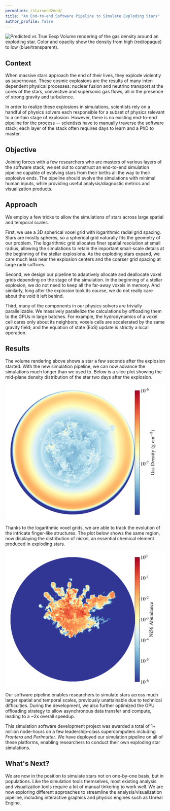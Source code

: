 ```yaml
---
permalink: /starsend2end/
title: "An End-to-end Software Pipeline to Simulate Exploding Stars"
author_profile: false
---
```


![Predicted vs True Eexp](/files/vr_dens_iter.gif)
Volume rendering of the gas density around an exploding star. Color and opacity show the density from high (red/opaque) to low (blue/transparent).

[//]: # (Context, role, goal)

## Context

When massive stars approach the end of their lives, they explode violently as supernovae.
These cosmic explosions are the results of many inter-dependent physical processes: nuclear fusion and neutrino transport at the cores of the stars, convective and supersonic gas flows, all in the presence of strong gravity and turbulence.

In order to realize these explosions in simulations, scientists rely on a handful of physics solvers each responsible for a subset of physics relevant to a certain stage of explosion.
However, there is no existing end-to-end pipeline for the process -- scientists have to manually traverse the software stack; each layer of the stack often requires days to learn and a PhD to master. 

## Objective

Joining forces with a few researchers who are masters of various layers of the software stack,
we set out to construct an end-to-end simulation pipeline capable of evolving stars from their births all the way to their explosive ends. 
The pipeline should evolve the simulations with minimal human inputs, while providing useful analysis/diagnostic metrics and visualization products.


[//]: # (Work, methods, describe plan and rationale, concisely)

## Approach 

We employ a few tricks to allow the simulations of stars across large spatial and temporal scales.

First, we use a 3D spherical voxel grid with logarithmic radial grid spacing.
Stars are mostly spheres, so a spherical grid naturally fits the geometry of our problem. 
The logarithmic grid allocates finer spatial resolution at small radius, 
allowing the simulations to retain the important small-scale details at the beginning of the stellar explosions.
As the exploding stars expand, we care much less near the explosion centers and the coarser grid spacing at large radii suffices. 

Second, we design our pipeline to adaptively allocate and deallocate voxel grids depending on the stage of the simulation.
In the beginning of a stellar explosion, we do not need to keep all the far-away voxels in memory.
And similarly, long after the explosion took its course, we do not really care about the void it left behind. 

Third, many of the components in our physics solvers are trivially parallelizable. 
We massively parallelize the calculations by offloading them to the GPUs in large batches.
For example, the hydrodynamics of a voxel cell cares only about its neighbors; voxels cells are accelerated by the same gravity field; and the equation of state (EoS) update is strictly a local operation. 


[//]: # (Results, achievement, deliverables, outcomes with merits. Insights, recommendations and opportunities.)

## Results

The volume rendering above shows a star a few seconds after the explosion started.
With the new simulation pipeline, we can now advance the simulations much longer than we used to. 
Below is a slice plot showing the mid-plane density distribution of the star two days after the explosion.

![Density Slice Two Days Post-Explosion](/files/dens_thetaslice_n_n_2123.png)

Thanks to the logarithmic voxel grids, we are able to track the evolution of the intricate finger-like structures.
The plot below shows the same region, now displaying the distribution of nickel, an essential chemical element produced in exploding stars.

![Ni56 Slice Two Days Post-Explosion](/files/ni56_thetaslice_n_n_2123_6.png)

Our software pipeline enables researchers to simulate stars across much larger spatial and temporal scales,
previously unattainable due to technical difficulties. 
During the development, we also further optimized the GPU offloading strategy to allow asynchronous data transfer and compute,
leading to a ~2x overall speedup. 

This simulation software development project was awarded a total of 1+ million node-hours on a few leadership-class supercomputers
including *Frontera* and *Perlmutter*.
We have deployed our simulation pipeline on all of these platforms, enabling researchers to conduct their own exploding star simulations. 

## What's Next?

[//]: # (Reflection, what next time, what you learn, mistakes and how to avoid.)

We are now in the position to simulate stars not on one-by-one basis, but in populations.
Like the simulation tools themselves, most existing analysis and visualization tools require a lot of manual tinkering to work well. 
We are now exploring different approaches to streamline the analysis/visualization pipeline, including interactive graphics and physics engines such as Unreal Engine.


